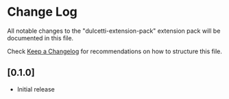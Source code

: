 # Change Log

All notable changes to the "dulcetti-extension-pack" extension pack will be documented in this file.

Check [Keep a Changelog](http://keepachangelog.com/) for recommendations on how to structure this file.

## [0.1.0]

- Initial release
